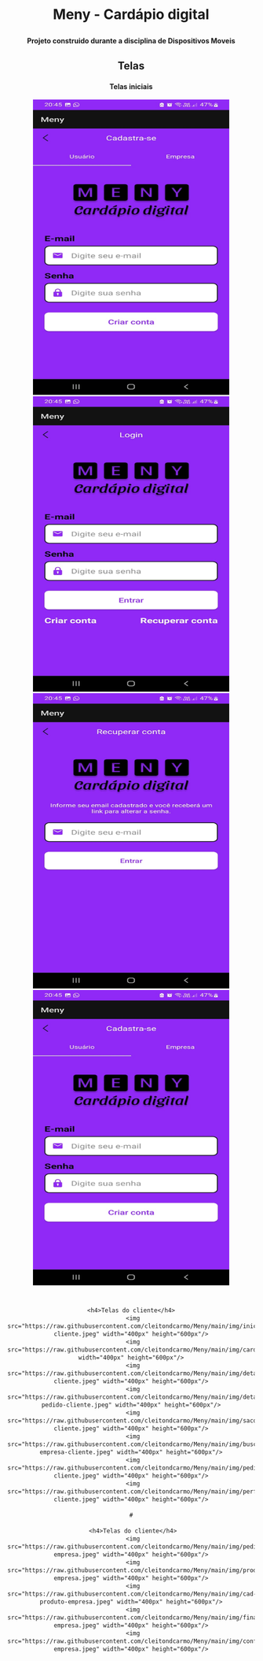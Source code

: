 <div align="center">
    <h1>
        <p>Meny - Cardápio digital</p>
    </h1>
    <h4>
        <p>Projeto construido durante a disciplina de Dispositivos Moveis</p>
    </h4>
</div>



<div align="center">
    <h2><p>Telas</p></h2>
    <h4>Telas iniciais</h4>
    <img src="https://raw.githubusercontent.com/cleitondcarmo/Meny/main/img/cadastro.jpeg" width="400px" height="600px"/>
    <img src="https://raw.githubusercontent.com/cleitondcarmo/Meny/main/img/login.jpeg" width="400px" height="600px"/>
    <img src="https://raw.githubusercontent.com/cleitondcarmo/Meny/main/img/recuperarconta.jpeg" width="400px" height="600px"/>
    <img src="https://raw.githubusercontent.com/cleitondcarmo/Meny/main/img/cadastro.jpeg" width="400px" height="600px"/>
    
 #
    
    <h4>Telas do cliente</h4>
     <img src="https://raw.githubusercontent.com/cleitondcarmo/Meny/main/img/inicio-cliente.jpeg" width="400px" height="600px"/>
     <img src="https://raw.githubusercontent.com/cleitondcarmo/Meny/main/img/cardapio.jpeg" width="400px" height="600px"/>
     <img src="https://raw.githubusercontent.com/cleitondcarmo/Meny/main/img/detalhes-cliente.jpeg" width="400px" height="600px"/>
     <img src="https://raw.githubusercontent.com/cleitondcarmo/Meny/main/img/detalhes-pedido-cliente.jpeg" width="400px" height="600px"/>
     <img src="https://raw.githubusercontent.com/cleitondcarmo/Meny/main/img/sacola-cliente.jpeg" width="400px" height="600px"/>
     <img src="https://raw.githubusercontent.com/cleitondcarmo/Meny/main/img/buscar-empresa-cliente.jpeg" width="400px" height="600px"/>
     <img src="https://raw.githubusercontent.com/cleitondcarmo/Meny/main/img/pedidos-cliente.jpeg" width="400px" height="600px"/>
     <img src="https://raw.githubusercontent.com/cleitondcarmo/Meny/main/img/perfil-cliente.jpeg" width="400px" height="600px"/>
   
    #
    
     <h4>Telas do cliente</h4>
     <img src="https://raw.githubusercontent.com/cleitondcarmo/Meny/main/img/pedidos-empresa.jpeg" width="400px" height="600px"/>
     <img src="https://raw.githubusercontent.com/cleitondcarmo/Meny/main/img/produtos-empresa.jpeg" width="400px" height="600px"/>
     <img src="https://raw.githubusercontent.com/cleitondcarmo/Meny/main/img/cad-produto-empresa.jpeg" width="400px" height="600px"/>
     <img src="https://raw.githubusercontent.com/cleitondcarmo/Meny/main/img/financeiro-empresa.jpeg" width="400px" height="600px"/>
     <img src="https://raw.githubusercontent.com/cleitondcarmo/Meny/main/img/config-empresa.jpeg" width="400px" height="600px"/>
</div>
